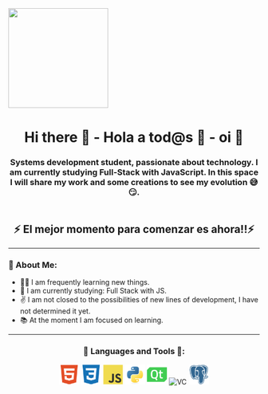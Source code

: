 <div id="header" alingn ="center">
    <img src="https://media.giphy.com/media/x05jsGeK85CwHYBBhw/giphy.gif" width="200 "height="200"  />
    <h1 align="center"> Hi there 👋 - Hola a tod@s 👋 - oi 👋 </h1>
    <h3 align="center">  Systems development student, passionate about technology. 
        I am currently studying Full-Stack with JavaScript. 
        In this space I will share my work and some creations to see my evolution 😅😏.
        <br>  <br></h3>
        <h2 align="center">⚡ El mejor momento para comenzar es ahora!!⚡</h2> 
</div>

---
### 🧐 About Me:

- 👩‍💻 I am frequently learning new things.
- 🌱 I am currently studying: Full Stack with JS.
- ✌️ I am not closed to the possibilities of new lines of development, I have not determined it yet.
- 📚 At the moment I am focused on learning.


---

<div align="center">
<h3> 🔨 Languages and Tools 🧰: </h3>
    <div >
        <img src="https://github.com/devicons/devicon/blob/master/icons/html5/html5-plain.svg" title="HTML5" alt="HTML"
        width="40" height="40"/>
        <img src="https://github.com/devicons/devicon/blob/master/icons/css3/css3-plain.svg" title="CSS3" alt="CSS"
        width="40" height="40"/>
        <img src="https://github.com/devicons/devicon/blob/master/icons/javascript/javascript-original.svg" title="JAVASCRIPT" alt="JS"
        width="40" height="40"/>
        <img src="https://github.com/devicons/devicon/blob/master/icons/python/python-original.svg" title="PYTHON" alt="PY"
        width="40" height="40"/>
        <img src="https://github.com/devicons/devicon/blob/master/icons/qt/qt-original.svg" title="QT" alt="QT"
        width="40" height="40"/>
        <img src="https://user-images.githubusercontent.com/105940842/209420794-4af71c09-940c-4040-bb59-83533d485e0b.png" title="VC" alt="VC"
        width="40" height="40"/>
        <img src="https://github.com/devicons/devicon/blob/master/icons/postgresql/postgresql-plain.svg" title="PS" alt="PS"
        width="40" height="40"/>



   



